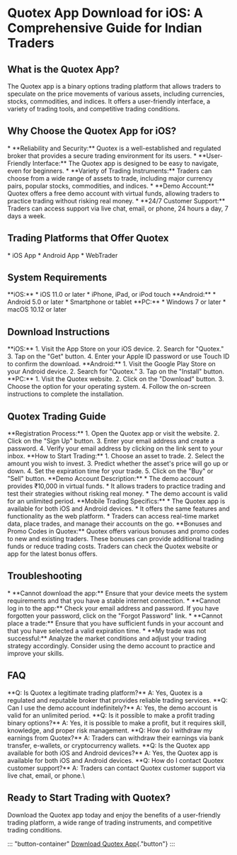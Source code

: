 # Quotex App Download for iOS: A Comprehensive Guide for Indian Traders

## What is the Quotex App?

The Quotex app is a binary options trading platform that allows traders
to speculate on the price movements of various assets, including
currencies, stocks, commodities, and indices. It offers a user-friendly
interface, a variety of trading tools, and competitive trading
conditions.

## Why Choose the Quotex App for iOS?

\* \*\*Reliability and Security:\*\* Quotex is a well-established and
regulated broker that provides a secure trading environment for its
users. \* \*\*User-Friendly Interface:\*\* The Quotex app is designed to
be easy to navigate, even for beginners. \* \*\*Variety of Trading
Instruments:\*\* Traders can choose from a wide range of assets to
trade, including major currency pairs, popular stocks, commodities, and
indices. \* \*\*Demo Account:\*\* Quotex offers a free demo account with
virtual funds, allowing traders to practice trading without risking real
money. \* \*\*24/7 Customer Support:\*\* Traders can access support via
live chat, email, or phone, 24 hours a day, 7 days a week.

## Trading Platforms that Offer Quotex

\* iOS App \* Android App \* WebTrader

## System Requirements

\*\*iOS:\*\* \* iOS 11.0 or later \* iPhone, iPad, or iPod touch
\*\*Android:\*\* \* Android 5.0 or later \* Smartphone or tablet
\*\*PC:\*\* \* Windows 7 or later \* macOS 10.12 or later

## Download Instructions

\*\*iOS:\*\* 1. Visit the App Store on your iOS device. 2. Search for
"Quotex." 3. Tap on the "Get" button. 4. Enter your Apple ID
password or use Touch ID to confirm the download. \*\*Android:\*\* 1.
Visit the Google Play Store on your Android device. 2. Search for
"Quotex." 3. Tap on the "Install" button. \*\*PC:\*\* 1.
Visit the Quotex website. 2. Click on the "Download" button. 3.
Choose the option for your operating system. 4. Follow the on-screen
instructions to complete the installation.

## Quotex Trading Guide

\*\*Registration Process:\*\* 1. Open the Quotex app or visit the
website. 2. Click on the "Sign Up" button. 3. Enter your email
address and create a password. 4. Verify your email address by clicking
on the link sent to your inbox. \*\*How to Start Trading:\*\* 1. Choose
an asset to trade. 2. Select the amount you wish to invest. 3. Predict
whether the asset\'s price will go up or down. 4. Set the expiration
time for your trade. 5. Click on the "Buy" or "Sell" button.
\*\*Demo Account Description:\*\* \* The demo account provides ₹10,000
in virtual funds. \* It allows traders to practice trading and test
their strategies without risking real money. \* The demo account is
valid for an unlimited period. \*\*Mobile Trading Specifics:\*\* \* The
Quotex app is available for both iOS and Android devices. \* It offers
the same features and functionality as the web platform. \* Traders can
access real-time market data, place trades, and manage their accounts on
the go. \*\*Bonuses and Promo Codes in Quotex:\*\* Quotex offers various
bonuses and promo codes to new and existing traders. These bonuses can
provide additional trading funds or reduce trading costs. Traders can
check the Quotex website or app for the latest bonus offers.

## Troubleshooting

\* \*\*Cannot download the app:\*\* Ensure that your device meets the
system requirements and that you have a stable internet connection. \*
\*\*Cannot log in to the app:\*\* Check your email address and password.
If you have forgotten your password, click on the "Forgot
Password" link. \* \*\*Cannot place a trade:\*\* Ensure that you have
sufficient funds in your account and that you have selected a valid
expiration time. \* \*\*My trade was not successful:\*\* Analyze the
market conditions and adjust your trading strategy accordingly. Consider
using the demo account to practice and improve your skills.

## FAQ

\*\*Q: Is Quotex a legitimate trading platform?\*\* A: Yes, Quotex is a
regulated and reputable broker that provides reliable trading services.
\*\*Q: Can I use the demo account indefinitely?\*\* A: Yes, the demo
account is valid for an unlimited period. \*\*Q: Is it possible to make
a profit trading binary options?\*\* A: Yes, it is possible to make a
profit, but it requires skill, knowledge, and proper risk management.
\*\*Q: How do I withdraw my earnings from Quotex?\*\* A: Traders can
withdraw their earnings via bank transfer, e-wallets, or cryptocurrency
wallets. \*\*Q: Is the Quotex app available for both iOS and Android
devices?\*\* A: Yes, the Quotex app is available for both iOS and
Android devices. \*\*Q: How do I contact Quotex customer support?\*\* A:
Traders can contact Quotex customer support via live chat, email, or
phone.\

## Ready to Start Trading with Quotex?

Download the Quotex app today and enjoy the benefits of a user-friendly
trading platform, a wide range of trading instruments, and competitive
trading conditions.

::: \"button-container\"
[Download Quotex
App](\%22https://traff.sbs/quotexonelink\%22){."button"}
:::

